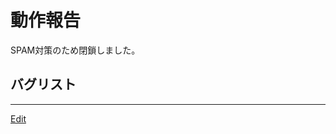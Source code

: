 ---
---

# 動作報告
SPAM対策のため閉鎖しました。
<!--  -->
## バグリスト
<!--  -->



----
[Edit](https://github.com/vitroid/vitroid.github.io/edit/master/MD/動作報告掲示板.md)
